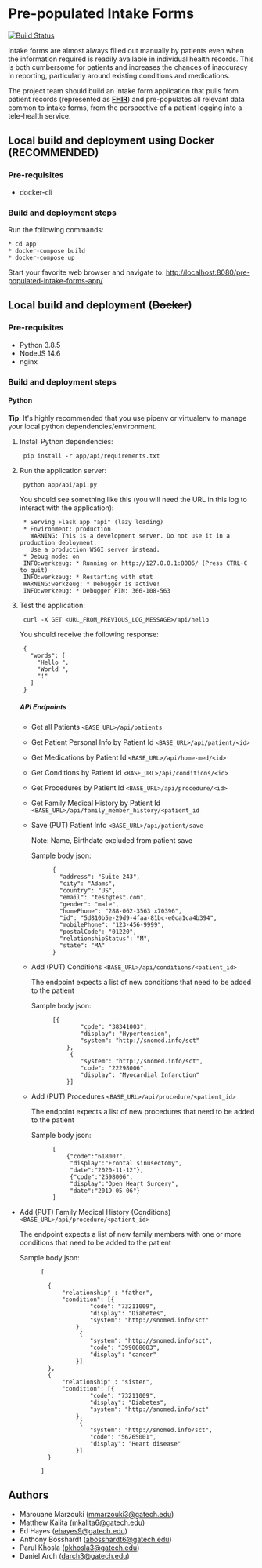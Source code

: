 # Pre-populated Intake Forms

[![Build Status](https://drone.hdap.gatech.edu/api/badges/gt-cs6440-hit-fall2020/Pre-Populated-Intake-Forms/status.svg?ref=refs/heads/stable)](https://drone.hdap.gatech.edu/gt-cs6440-hit-fall2020/Pre-Populated-Intake-Forms)

Intake forms are almost always filled out manually by patients even when the information required 
is readily available in individual health records. This is both cumbersome for patients and increases 
the chances of inaccuracy in reporting, particularly around existing conditions and medications. 

The project team should build an intake form application that pulls from patient records 
(represented as **[FHIR](https://www.hl7.org/fhir/)**) and pre-populates all relevant data common to intake forms, 
from the perspective of a patient logging into a tele-health service.

## Local build and deployment using Docker (RECOMMENDED)

### Pre-requisites
* docker-cli

### Build and deployment steps

Run the following commands:
    
    * cd app
    * docker-compose build
    * docker-compose up
    
Start your favorite web browser and navigate to: 
[http://localhost:8080/pre-populated-intake-forms-app/](http://localhost:8080/pre-populated-intake-forms-app/)

## Local build and deployment (~~Docker~~)

### Pre-requisites
* Python 3.8.5
* NodeJS 14.6
* nginx

### Build and deployment steps

#### Python

**Tip**: It's highly recommended that you use pipenv or virtualenv to manage your local python dependencies/environment.

1. Install Python dependencies:

        pip install -r app/api/requirements.txt

2. Run the application server:

        python app/api/api.py
   
    You should see something like this (you will need the URL in this log to interact with the application):
   
        * Serving Flask app "api" (lazy loading)
        * Environment: production
          WARNING: This is a development server. Do not use it in a production deployment.
          Use a production WSGI server instead.
        * Debug mode: on
        INFO:werkzeug: * Running on http://127.0.0.1:8086/ (Press CTRL+C to quit)
        INFO:werkzeug: * Restarting with stat
        WARNING:werkzeug: * Debugger is active!
        INFO:werkzeug: * Debugger PIN: 366-108-563

3. Test the application:

        curl -X GET <URL_FROM_PREVIOUS_LOG_MESSAGE>/api/hello
  
    You should receive the following response:
    
        {
          "words": [
            "Hello ", 
            "World ", 
            "!"
          ]
        }
    ##### API Endpoints
    * Get all Patients
    `<BASE_URL>/api/patients`
    * Get Patient Personal Info by Patient Id
    `<BASE_URL>/api/patient/<id>`
    * Get Medications by Patient Id
    `<BASE_URL>/api/home-med/<id>`
    * Get Conditions by Patient Id
    `<BASE_URL>/api/conditions/<id>`
    * Get Procedures by Patient Id
    `<BASE_URL>/api/procedure/<id>`
    * Get Family Medical History by Patient Id
    `<BASE_URL>/api/family_member_history/<patient_id`
    * Save (PUT) Patient Info
    `<BASE_URL>/api/patient/save`
        
        Note: Name, Birthdate excluded from patient save
            
        Sample body json:
            
                {
                  "address": "Suite 243",
                  "city": "Adams",
                  "country": "US",
                  "email": "test@test.com",
                  "gender": "male",
                  "homePhone": "288-062-3563 x70396",
                  "id": "5d810b5e-29d9-4faa-81bc-e0ca1ca4b394",
                  "mobilePhone": "123-456-9999",
                  "postalCode": "01220",
                  "relationshipStatus": "M",
                  "state": "MA"
                }
    * Add (PUT) Conditions
        `<BASE_URL>/api/conditions/<patient_id>`
            
        The endpoint expects a list of new conditions that need to be added to the patient
            
        Sample body json:
                    
                [{
                        "code": "38341003",
                        "display": "Hypertension",
                        "system": "http://snomed.info/sct"
                    },
                     {
                        "system": "http://snomed.info/sct",
                        "code": "22298006",
                        "display": "Myocardial Infarction"
                    }]
    * Add (PUT) Procedures
        `<BASE_URL>/api/procedure/<patient_id>`
            
        The endpoint expects a list of new procedures that need to be added to the patient
            
        Sample body json:
                    
                [
                    {"code":"618007",
                     "display":"Frontal sinusectomy",
                     "date":"2020-11-12"},
                     {"code":"2598006",
                     "display":"Open Heart Surgery",
                     "date":"2019-05-06"}
                ]

* Add (PUT) Family Medical History (Conditions)
    `<BASE_URL>/api/procedure/<patient_id>`
        
    The endpoint expects a list of new family members with one or more conditions that need to be added to the patient
        
    Sample body json:
                
            [
            
              {
                  "relationship" : "father",
                  "condition": [{
                          "code": "73211009",
                          "display": "Diabetes",
                          "system": "http://snomed.info/sct"
                      },
                       {
                          "system": "http://snomed.info/sct",
                          "code": "399068003",
                          "display": "cancer"
                      }]
              },
              {
                  "relationship" : "sister",
                  "condition": [{
                          "code": "73211009",
                          "display": "Diabetes",
                          "system": "http://snomed.info/sct"
                      },
                       {
                          "system": "http://snomed.info/sct",
                          "code": "56265001",
                          "display": "Heart disease"
                      }]
              }
            
            ]
  
    
    

## Authors

- Marouane Marzouki ([mmarzouki3@gatech.edu](mailto:mmarzouki3@gatech.edu))
- Matthew Kalita ([mkalita6@gatech.edu](mailto:mkalita6@gatech.edu))
- Ed Hayes ([ehayes9@gatech.edu](mailto:ehayes9@gatech.edu))
- Anthony Bosshardt ([abosshardt6@gatech.edu](mailto:abosshardt6@gatech.edu))
- Parul Khosla ([pkhosla3@gatech.edu](mailto:pkhosla3@gatech.edu))
- Daniel Arch ([darch3@gatech.edu](mailto:darch3@gatech.edu))
